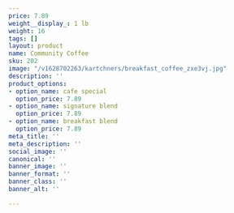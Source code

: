 ```yaml
---
price: 7.89
weight__display_: 1 lb
weight: 16
tags: []
layout: product
name: Community Coffee
sku: 202
image: "/v1628702263/kartchners/breakfast_coffee_zxe3vj.jpg"
description: ''
product_options:
- option_name: cafe special
  option_price: 7.89
- option_name: signature blend
  option_price: 7.89
- option_name: breakfast blend
  option_price: 7.89
meta_title: ''
meta_description: ''
social_image: ''
canonical: ''
banner_image: ''
banner_format: ''
banner_class: ''
banner_alt: ''

---
```

